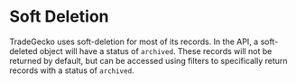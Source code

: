 # Soft Deletion

TradeGecko uses soft-deletion for most of its records. 
In the API, a soft-deleted object will have a status of `archived`. 
These records will not be returned by default, but can be accessed using filters to 
specifically return records with a status of `archived`.
